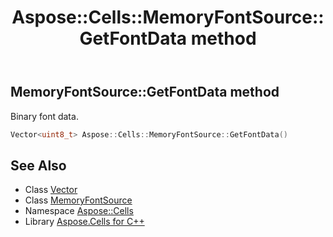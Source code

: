 ﻿---
title: Aspose::Cells::MemoryFontSource::GetFontData method
linktitle: GetFontData
second_title: Aspose.Cells for C++ API Reference
description: 'Aspose::Cells::MemoryFontSource::GetFontData method. Binary font data in C++.'
type: docs
weight: 600
url: /cpp/aspose.cells/memoryfontsource/getfontdata/
---
## MemoryFontSource::GetFontData method


Binary font data.

```cpp
Vector<uint8_t> Aspose::Cells::MemoryFontSource::GetFontData()
```

## See Also

* Class [Vector](../../vector/)
* Class [MemoryFontSource](../)
* Namespace [Aspose::Cells](../../)
* Library [Aspose.Cells for C++](../../../)

